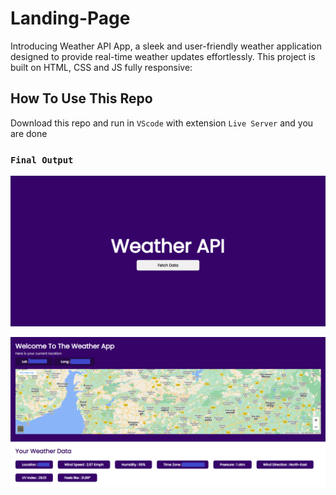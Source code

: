 # Landing-Page
Introducing Weather API App, a sleek and user-friendly weather application designed to provide real-time weather updates effortlessly. This project is built on HTML, CSS and JS fully responsive:

## How To Use This Repo
Download this repo and run in `VScode` with extension `Live Server`  and you are done 

### `Final Output`

![Start](./assets/mainpage.png)

![Start](./assets/datapage.PNG)
